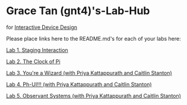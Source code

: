 # Grace Tan (gnt4)'s-Lab-Hub
for [Interactive Device Design](https://github.com/FAR-Lab/Developing-and-Designing-Interactive-Devices/)

Please place links here to the README.md's for each of your labs here:

[Lab 1. Staging Interaction](Lab%201/)

[Lab 2. The Clock of Pi](Lab%202/)

[Lab 3. You're a Wizard (with Priya Kattappurath and Caitlin Stanton)](https://github.com/caitlinstanton/Interactive-Lab-Hub/tree/Spring2021/Lab%203)

[Lab 4. Ph-UI!!! (with Priya Kattappurath and Caitlin Stanton)](https://github.com/caitlinstanton/Interactive-Lab-Hub/tree/Spring2021/Lab%204)

[Lab 5. Observant Systems (with Priya Kattappurath and Caitlin Stanton)](https://github.com/caitlinstanton/Interactive-Lab-Hub/tree/Spring2021/Lab%205)
